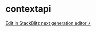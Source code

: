 # contextapi

[Edit in StackBlitz next generation editor ⚡️](https://stackblitz.com/~/github.com/abhilashdurgam454/contextapi)